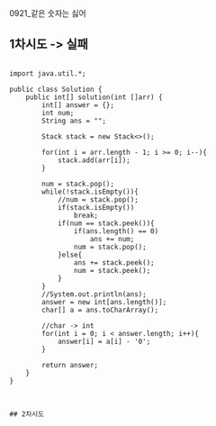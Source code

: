 0921_같은 숫자는 싫어
## 1차시도 -> 실패   

<pre>
<code>
import java.util.*;

public class Solution {
    public int[] solution(int []arr) {
        int[] answer = {};
        int num;
        String ans = "";
        
        Stack<Integer> stack = new Stack<>();
        
        for(int i = arr.length - 1; i >= 0; i--){
            stack.add(arr[i]);
        }
        
        num = stack.pop();
        while(!stack.isEmpty()){
            //num = stack.pop();
            if(stack.isEmpty())
                break;
            if(num == stack.peek()){
                if(ans.length() == 0)
                    ans += num;
                num = stack.pop();
            }else{
                ans += stack.peek();
                num = stack.peek();
            }
        }
        //System.out.println(ans);
        answer = new int[ans.length()];
        char[] a = ans.toCharArray();
        
        //char -> int
        for(int i = 0; i < answer.length; i++){
            answer[i] = a[i] - '0';
        }
       
        return answer;
    }
} 
</ code>
</ pre>

## 2차시도  
